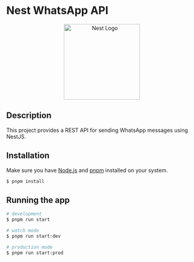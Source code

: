 # Nest WhatsApp API

<p align="center">
  <a href="http://nestjs.com/" target="blank"><img src="https://nestjs.com/img/logo-small.svg" width="200" alt="Nest Logo" /></a>
</p>


## Description

This project provides a REST API for sending WhatsApp messages using NestJS.


## Installation
Make sure you have [Node.js](https://nodejs.org/) and [pnpm](https://pnpm.io/) installed on your system.

```bash
$ pnpm install
```

## Running the app

```bash
# development
$ pnpm run start

# watch mode
$ pnpm run start:dev

# production mode
$ pnpm run start:prod
```




